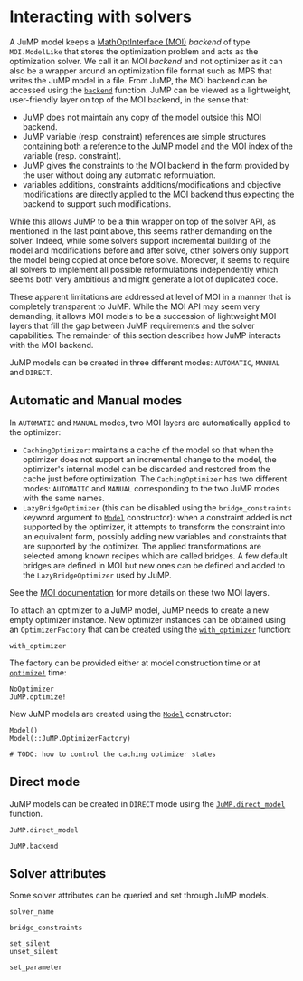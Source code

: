 Interacting with solvers
========================

A JuMP model keeps a [MathOptInterface (MOI)](https://github.com/JuliaOpt/MathOptInterface.jl)
*backend* of type `MOI.ModelLike` that stores the optimization
problem and acts as the optimization solver. We call it an MOI *backend* and not
optimizer as it can also be a wrapper around an optimization file format such as
MPS that writes the JuMP model in a file. From JuMP, the MOI
backend can be accessed using the [`backend`](@ref) function. JuMP can be
viewed as a lightweight, user-friendly layer on top of the MOI backend, in the
sense that:

* JuMP does not maintain any copy of the model outside this MOI backend.
* JuMP variable (resp. constraint) references are simple structures containing
  both a reference to the JuMP model and the MOI index of the variable (resp.
  constraint).
* JuMP gives the constraints to the MOI backend in the form provided by the user
  without doing any automatic reformulation.
* variables additions, constraints additions/modifications and objective
  modifications are directly applied to the MOI backend thus expecting the
  backend to support such modifications.

While this allows JuMP to be a thin wrapper on top of the solver API, as
mentioned in the last point above, this seems rather demanding on the solver.
Indeed, while some solvers support incremental building of the model and
modifications before and after solve, other solvers only support the model being
copied at once before solve. Moreover, it seems to require all solvers to
implement all possible reformulations independently which seems both very
ambitious and might generate a lot of duplicated code.

These apparent limitations are addressed at level of MOI in a manner
that is completely transparent to JuMP. While the MOI API may seem very
demanding, it allows MOI models to be a succession of lightweight MOI layers
that fill the gap between JuMP requirements and the solver capabilities. The
remainder of this section describes how JuMP interacts with the MOI backend.

JuMP models can be created in three different modes: `AUTOMATIC`, `MANUAL` and
`DIRECT`.

## Automatic and Manual modes

In `AUTOMATIC` and `MANUAL` modes, two MOI layers are automatically applied to
the optimizer:

* `CachingOptimizer`: maintains a cache of the model so that when the optimizer
  does not support an incremental change to the model, the optimizer's internal
  model can be discarded and restored from the cache just before optimization.
  The `CachingOptimizer` has two different modes: `AUTOMATIC` and `MANUAL`
  corresponding to the two JuMP modes with the same names.
* `LazyBridgeOptimizer` (this can be disabled using the `bridge_constraints`
  keyword argument to [`Model`](@ref) constructor): when a constraint added is
  not supported by the optimizer, it attempts to transform the constraint into
  an equivalent form, possibly adding new variables and constraints that are
  supported by the optimizer. The applied transformations are selected among
  known recipes which are called bridges. A few default bridges are defined in
  MOI but new ones can be defined and added to the `LazyBridgeOptimizer` used by
  JuMP.

See the [MOI documentation](http://www.juliaopt.org/MathOptInterface.jl/v0.9.1/)
for more details on these two MOI layers.

To attach an optimizer to a JuMP model, JuMP needs to create a new empty
optimizer instance. New optimizer instances can be obtained using an
`OptimizerFactory` that can be created using the [`with_optimizer`](@ref)
function:
```@docs
with_optimizer
```

The factory can be provided either at model construction time or at
[`optimize!`](@ref) time:
```@docs
NoOptimizer
JuMP.optimize!
```

New JuMP models are created using the [`Model`](@ref) constructor:
```@docs
Model()
Model(::JuMP.OptimizerFactory)
```

```@meta
# TODO: how to control the caching optimizer states
```

## Direct mode

JuMP models can be created in `DIRECT` mode using the
[`JuMP.direct_model`](@ref) function.
```@docs
JuMP.direct_model
```

```@docs
JuMP.backend
```

## Solver attributes

Some solver attributes can be queried and set through JuMP models.

```@docs
solver_name

bridge_constraints

set_silent
unset_silent

set_parameter
```
